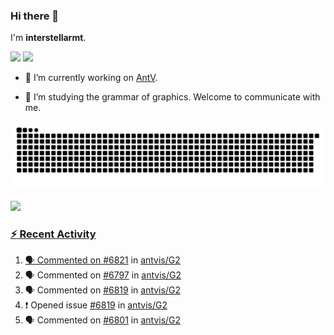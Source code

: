 ### Hi there 👋

I'm **interstellarmt**.

[![](https://img.shields.io/endpoint?url=https://awards.antv.vision/interstellarmt-g2-contributor.json)](https://github.com/antvis/g2)
[![](https://img.shields.io/endpoint?url=https://awards.antv.vision/interstellarmt-gpt-vis-contributor.json)](https://github.com/antvis/gpt-vis)

- 🔭 I’m currently working on [AntV](https://github.com/antvis).

- 📖 I’m studying the grammar of graphics. Welcome to communicate with me.

![](https://raw.githubusercontent.com/interstellarmt/interstellarmt/refs/heads/output/github-contribution-grid-snake.svg)
<div>
  <a href="https://github.com/interstellarmt">
  <img height="180em" src="https://github-readme-stats-eight-theta.vercel.app/api?username=interstellarmt&show_icons=true&include_all_commits=true&count_private=true&theme=tokyonight"/>
</div>
    
### :zap: Recent Activity

<!--START_SECTION:activity-->
1. 🗣 Commented on [#6821](https://github.com/antvis/G2/pull/6821#issuecomment-2837650391) in [antvis/G2](https://github.com/antvis/G2)
2. 🗣 Commented on [#6797](https://github.com/antvis/G2/issues/6797#issuecomment-2837600677) in [antvis/G2](https://github.com/antvis/G2)
3. 🗣 Commented on [#6819](https://github.com/antvis/G2/issues/6819#issuecomment-2834926701) in [antvis/G2](https://github.com/antvis/G2)
4. ❗ Opened issue [#6819](https://github.com/antvis/G2/issues/6819) in [antvis/G2](https://github.com/antvis/G2)
5. 🗣 Commented on [#6801](https://github.com/antvis/G2/issues/6801#issuecomment-2834900736) in [antvis/G2](https://github.com/antvis/G2)
<!--END_SECTION:activity-->

